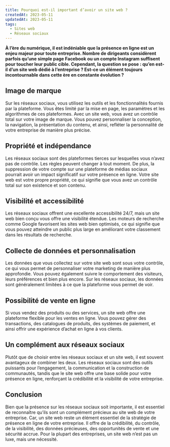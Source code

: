 ```yaml
---
title: Pourquoi est-il important d’avoir un site web ?
createdAt: 2023-05-11
updatedAt: 2023-05-11
tags:
  - Sites web
  - Réseaux sociaux
---
```


**À l’ère du numérique, il est indéniable que la présence en ligne est un enjeu majeur pour toute entreprise. Nombre de dirigeants considèrent parfois qu’une simple page Facebook ou un compte Instagram suffisent pour toucher leur public cible. Cependant, la question se pose : qu’en est-il d’un site web dédié à l’entreprise ? Est-ce un élément toujours incontournable dans cette ère en constante évolution ?**

## Image de marque

Sur les réseaux sociaux, vous utilisez les outils et les fonctionnalités fournis par la plateforme. Vous êtes limité par la mise en page, les paramètres et les algorithmes de ces plateformes. Avec un site web, vous avez un contrôle total sur votre image de marque. Vous pouvez personnaliser la conception, la navigation, la présentation du contenu, et ainsi, refléter la personnalité de votre entreprise de manière plus précise.

## Propriété et indépendance

Les réseaux sociaux sont des plateformes tierces sur lesquelles vous n’avez pas de contrôle. Les règles peuvent changer à tout moment. De plus, la suppression de votre compte sur une plateforme de médias sociaux pourrait avoir un impact significatif sur votre présence en ligne. Votre site web est votre propre propriété, ce qui signifie que vous avez un contrôle total sur son existence et son contenu.

## Visibilité et accessibilité

Les réseaux sociaux offrent une excellente accessibilité 24/7, mais un site web bien conçu vous offre une visibilité étendue. Les moteurs de recherche comme Google favorisent les sites web bien optimisés, ce qui signifie que vous pouvez atteindre un public plus large en améliorant votre classement dans les résultats de recherche.

## Collecte de données et personnalisation

Les données que vous collectez sur votre site web sont sous votre contrôle, ce qui vous permet de personnaliser votre marketing de manière plus approfondie. Vous pouvez également suivre le comportement des visiteurs, leurs préférences et bien plus encore. Sur les réseaux sociaux, les données sont généralement limitées à ce que la plateforme vous permet de voir.

## Possibilité de vente en ligne

Si vous vendez des produits ou des services, un site web offre une plateforme flexible pour les ventes en ligne. Vous pouvez gérer des transactions, des catalogues de produits, des systèmes de paiement, et ainsi offrir une expérience d’achat en ligne à vos clients.

## Un complément aux réseaux sociaux

Plutôt que de choisir entre les réseaux sociaux et un site web, il est souvent avantageux de combiner les deux. Les réseaux sociaux sont des outils puissants pour l’engagement, la communication et la construction de communautés, tandis que le site web offre une base solide pour votre présence en ligne, renforçant la crédibilité et la visibilité de votre entreprise.

## Conclusion 

Bien que la présence sur les réseaux sociaux soit importante, il est essentiel de reconnaître qu’ils sont un complément précieux au site web de votre entreprise. Car, un site web reste un élément essentiel de la stratégie de présence en ligne de votre entreprise. Il offre de la crédibilité, du contrôle, de la visibilité, des données précieuses, des opportunités de vente et une sécurité accrue. Pour la plupart des entreprises, un site web n’est pas un luxe, mais une nécessité.
